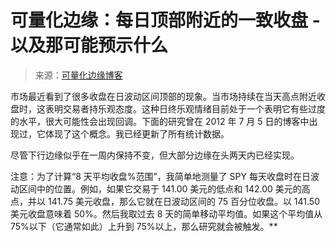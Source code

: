<!--yml

类别：未分类

日期：2024-05-18 08:47:36

-->

# 可量化边缘：每日顶部附近的一致收盘 - 以及那可能预示什么

> 来源：[可量化边缘博客](http://quantifiableedges.blogspot.com/2012/08/consistent-closes-near-top-of-daily.html#0001-01-01)

市场最近看到了很多收盘在日波动区间顶部的现象。当市场持续在当天高点附近收盘时，这表明交易者持乐观态度。这种日终乐观情绪目前处于一个表明它有些过度的水平，很大可能性会出现回调。下面的研究曾在 2012 年 7 月 5 日的博客中出现过，它体现了这个概念。我已经更新了所有统计数据。

尽管下行边缘似乎在一周内保持不变，但大部分边缘在头两天内已经实现。

注意：为了计算“8 天平均收盘%范围”，我简单地测量了 SPY 每天收盘时在日波动区间中的位置。例如，如果它交易于 141.00 美元的低点和 142.00 美元的高点，并以 141.75 美元收盘，那么它就在日波动区间的 75 百分位收盘。以 141.50 美元收盘意味着 50%。然后我取过去 8 天的简单移动平均值。如果这个平均值从 75%以下（它通常如此）上升到 75%以上，那么研究就会被触发。**
